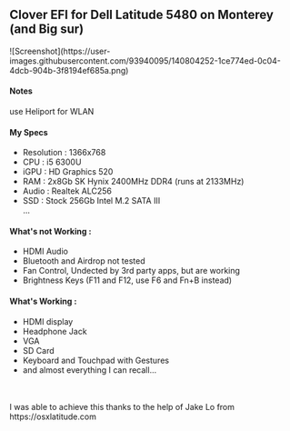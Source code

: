 <h2>Clover EFI for Dell Latitude 5480 on Monterey (and Big sur)</h2>
![Screenshot](https://user-images.githubusercontent.com/93940095/140804252-1ce774ed-0c04-4dcb-904b-3f8194ef685a.png)
 <br>
<h4>Notes</h4>
<p>use Heliport for WLAN</p>
<h4>My Specs</h4>
<ul>
 <li>Resolution : 1366x768</li>
 <li>CPU : i5 6300U</li>
 <li>iGPU : HD Graphics 520</li>
 <li>RAM : 2x8Gb SK Hynix 2400MHz DDR4 (runs at 2133MHz)</li>
 <li>Audio : Realtek ALC256</li>
 <li>SSD : Stock 256Gb Intel M.2 SATA III</li>
 ...
</ul>
<h4>What's not Working :</h4>
<ul>
 <li>HDMI Audio</li>
 <li>Bluetooth and Airdrop not tested</li>
 <li>Fan Control, Undected by 3rd party apps, but are working</li>
 <li>Brightness Keys (F11 and F12, use F6 and Fn+B instead)</li>
</ul>
<h4>What's Working :</h4>
<ul>
  <li>HDMI display</li>
  <li>Headphone Jack</li>
  <li>VGA</li>
  <li>SD Card</li>
  <li>Keyboard and Touchpad with Gestures</li>
  <li>and almost everything I can recall...</li>
</ul>
<br><br>
I was able to achieve this thanks to the help of Jake Lo from https://osxlatitude.com
